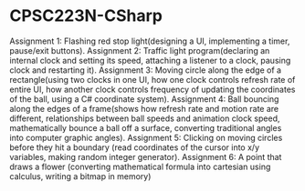 # CPSC223N-CSharp

Assignment 1: Flashing red stop light(designing a UI, implementing a timer, pause/exit buttons).
Assignment 2: Traffic light program(declaring an internal clock and setting its speed, attaching a listener to a clock, pausing clock and restarting it).
Assignment 3: Moving circle along the edge of a rectangle(using two clocks in one UI, how one clock controls refresh rate of entire UI, how another clock controls frequency of updating the coordinates of the ball, using a C# coordinate system).
Assignment 4: Ball bouncing along the edges of a frame(shows how refresh rate and motion rate are different, relationships between ball speeds and animation clock speed, mathematically bounce a ball off a surface, converting traditional angles into computer graphic angles).
Assignment 5: Clicking on moving circles before they hit a boundary (read coordinates of the cursor into x/y variables, making random integer generator).
Assignment 6: A point that draws a flower (converting mathematical formula into cartesian using calculus, writing a bitmap in memory)
